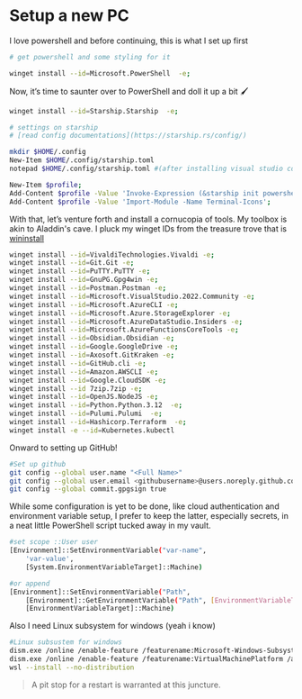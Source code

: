 # Setup a new PC

I love powershell and before continuing, this is what I set up first

```sh
# get powershell and some styling for it

winget install --id=Microsoft.PowerShell  -e;

```

Now, it’s time to saunter over to PowerShell and doll it up a bit 🖌️

```sh
winget install --id=Starship.Starship  -e;

# settings on starship
# [read config documentations](https://starship.rs/config/)

mkdir $HOME/.config
New-Item $HOME/.config/starship.toml
notepad $HOME/.config/starship.toml #(after installing visual studio code: use code $HOME....)

New-Item $profile;
Add-Content $profile -Value 'Invoke-Expression (&starship init powershell)';
Add-Content $profile -Value 'Import-Module -Name Terminal-Icons';
```

With that, let’s venture forth and install a cornucopia of tools. My toolbox is akin to Aladdin's cave.
I pluck my winget IDs from the treasure trove that is [wininstall](https://winstall.app)

```sh
winget install --id=VivaldiTechnologies.Vivaldi -e;
winget install --id=Git.Git -e;
winget install --id=PuTTY.PuTTY -e;
winget install --id=GnuPG.Gpg4win -e;
winget install --id=Postman.Postman -e;
winget install --id=Microsoft.VisualStudio.2022.Community -e;
winget install --id=Microsoft.AzureCLI -e;
winget install --id=Microsoft.Azure.StorageExplorer -e;
winget install --id=Microsoft.AzureDataStudio.Insiders -e;
winget install --id=Microsoft.AzureFunctionsCoreTools -e;
winget install --id=Obsidian.Obsidian -e;
winget install --id=Google.GoogleDrive -e;
winget install --id=Axosoft.GitKraken -e;
winget install --id=GitHub.cli -e;
winget install --id=Amazon.AWSCLI -e;
winget install --id=Google.CloudSDK -e;
winget install --id 7zip.7zip -e;
winget install --id=OpenJS.NodeJS -e;
winget install --id=Python.Python.3.12  -e;
winget install --id=Pulumi.Pulumi  -e;
winget install --id=Hashicorp.Terraform  -e;
winget install -e --id=Kubernetes.kubectl
```

Onward to setting up GitHub!

```sh
#Set up github
git config --global user.name "<Full Name>"
git config --global user.email <githubusername>@users.noreply.github.com
git config --global commit.gpgsign true
```

While some configuration is yet to be done, like cloud authentication and environment variable setup,
I prefer to keep the latter, especially secrets, in a neat little PowerShell script tucked away in my vault.

```sh
#set scope ::User user
[Environment]::SetEnvironmentVariable("var-name",
    'var-value',
    [System.EnvironmentVariableTarget]::Machine)

#or append
[Environment]::SetEnvironmentVariable("Path",
    [Environment]::GetEnvironmentVariable("Path", [EnvironmentVariableTarget]::Machine) + ";C:\bin",
    [EnvironmentVariableTarget]::Machine)
```

Also I need Linux subsystem for windows (yeah i know)

```sh
#Linux subsustem for windows
dism.exe /online /enable-feature /featurename:Microsoft-Windows-Subsystem-Linux /all /norestart
dism.exe /online /enable-feature /featurename:VirtualMachinePlatform /all /norestart
wsl --install --no-distribution
```

> A pit stop for a restart is warranted at this juncture.